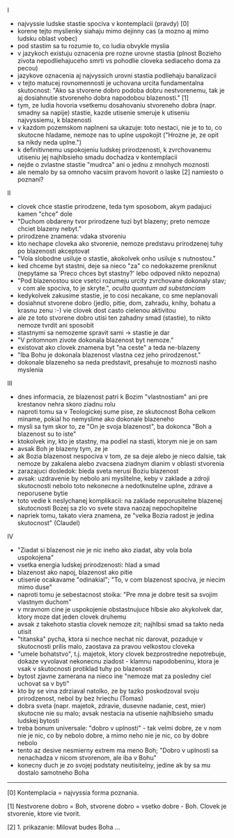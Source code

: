 I

- najvyssie ludske stastie spociva v kontemplacii (pravdy) [0]
- korene tejto myslienky siahaju mimo dejinny cas (a mozno aj mimo ludsku oblast vobec)
- pod stastim sa tu rozumie to, co ludia obvykle myslia
- v jazykoch existuju oznacenia pre rozne urovne stastia (plnost Bozieho zivota nepodliehajuceho smrti vs pohodlie cloveka sediaceho doma za pecou)
- jazykove oznacenia aj najvyssich urovni stastia podliehaju banalizacii
- v tejto matucej rovnomennosti je uchovana urcita fundamentalna skutocnost: "Ako sa stvorene dobro podoba dobru nestvorenemu, tak je aj dosiahnutie stvoreneho dobra napodobou blazenosti." [1]
- tym, ze ludia hovoria vsetkemu dosahovaniu stvoreneho dobra (napr. smadny sa napije) stastie, kazde utisenie smeruje k utiseniu najvyssiemu, k blazenosti
- v kazdom pozemskom naplneni sa ukazuje: toto nestaci, nie je to to, co skutocne hladame, nemoze nas to uplne uspokojit ("Hrozne je, ze opit sa nikdy neda uplne.")
- k definitivnemu uspokojeniu ludskej prirodzenosti, k zvrchovanemu utiseniu jej najhlbsieho smadu dochadza v kontemplacii
- nejde o zvlastne stastie "mudrca" ani o jednu z mnohych moznosti
- ale nemalo by sa omnoho vacsim pravom hovorit o laske [2] namiesto o poznani?

II

- clovek chce stastie prirodzene, teda tym sposobom, akym padajuci kamen "chce" dole
- "Duchom obdareny tvor prirodzene tuzi byt blazeny; preto nemoze chciet blazeny nebyt."
- prirodzene znamena: vdaka stvoreniu
- kto nechape cloveka ako stvorenie, nemoze predstavu prirodzenej tuhy po blazenosti akceptovat
- "Vola slobodne usiluje o stastie, akokolvek onho usiluje s nutnostou."
- ked chceme byt stastni, deje sa nieco "za" co nedokazeme preniknut (nepytame sa 'Preco chces byt stastny?' lebo odpoved nikto nepozna)
- "Pod blazenostou sice vsetci rozumeju urcity zvrchovane dokonaly stav; v com ale spociva, to je skryte.", *oculta quantum ad substanciam*
- kedykolvek zakusime stastie, je to cosi necakane, co sme neplanovali
- dosiahnut stvorene dobro (jedlo, pitie, dom, zahradu, knihy, bohatu a krasnu zenu :-) vie clovek dost casto cielenou aktivitou
- ale ze toto stvorene dobro utisi ten zahadny smad (stastie), to nikto nemoze tvrdit ani sposobit 
- stastnymi sa nemozeme spravit sami -> stastie je dar
- "V pritomnom zivote dokonala blazenost byt nemoze."
- existovat ako clovek znamena byt "na ceste" a teda ne-blazeny
- "Iba Bohu je dokonala blazenost vlastna cez jeho prirodzenost."
- dokonale blazeneho sa neda predstavit, presahuje to moznosti nasho myslenia

III

- dnes informacia, ze blazenost patri k Bozim "vlastnostiam" ani pre krestanov nehra skoro ziadnu rolu
- naproti tomu sa v Teologickej sume pise, ze skutocnost Boha celkom miname, pokial ho nemyslime ako dokonale blazeneho
- mysli sa tym skor to, ze "On je svoja blazenost", ba dokonca "Boh a blazenost su to iste"
- ktokolvek iny, kto je stastny, ma podiel na stasti, ktorym nie je on sam
- avsak Boh je blazeny tym, ze je
- ak Bozia blazenost nespociva v tom, ze sa deje alebo je nieco dalsie, tak nemoze by zakalena alebo zvacsena ziadnym dianim v oblasti stvorenia
- zarazajuci dosledok: bieda sveta nerusi Boziu blazenost
- avsak: uzdravenie by nebolo ani myslitelne, keby v zaklade a zdroji skutocnosti nebolo toto nekonecne a nedotknutelne uplne, zdrave a neporusene bytie
- toto vedie k neslychanej komplikacii: na zaklade neporusitelne blazenej skutocnosti Bozej sa zlo vo svete stava naozaj nepochopitelne
- napriek tomu, takato viera znamena, ze "velka Bozia radost je jedina skutocnost" (Claudel)

IV

- "Ziadat si blazenost nie je nic ineho ako ziadat, aby vola bola uspokojena"
- vsetka energia ludskej prirodzenosti: hlad a smad
- blazenost ako napoj, blazenost ako pitie
- utisenie ocakavame "odinakial"; "To, v com blazenost spociva, je niecim mimo duse"
- naproti tomu je sebestacnost stoika: "Pre mna je dobre tesit sa svojim vlastnym duchom"
- v mravnom cine je uspokojenie obstastnujuce hlbsie ako akykolvek dar, ktory moze dat jeden clovek druhemu
- avsak z takehoto stastia clovek nemoze zit; najhlbsi smad sa takto neda utisit
- "titanska" pycha, ktora si nechce nechat nic darovat, pozaduje v skutocnosti prilis malo, zaostava za pravou velkostou cloveka
- "umele bohatstvo", t.j. majetok, ktory clovek bezprostredne nepotrebuje, dokaze vyvolavat nekonecnu ziadost - klamnu napodobeninu, ktora je vsak v skutocnosti protiklad tuhy po blazenosti
- bytost zjavne zamerana na nieco ine "nemoze mat za posledny ciel uchovat sa v byti"
- kto by se vina zdrziaval natolko, ze by tazko poskodzoval svoju prirodzenost, nebol by bez hriechu (Tomas)
- dobra sveta (napr. majetok, zdravie, dusevne nadanie, cest, mier) skutocne nie su malo; avsak nestacia na utisenie najhlbsieho smadu ludskej bytosti
- treba bonum universale: "dobro v uplnosti" - tak velmi dobre, ze v nom nie je nic, co by nebolo dobre, a mimo neho nie je nic, co by dobre nebolo
- tento az desive nesmierny extrem ma meno Boh; "Dobro v uplnosti sa nenachadza v nicom stvorenom, ale iba v Bohu"
- konecny duch je zo svojej podstaty neutisitelny, jedine ak by sa mu dostalo samotneho Boha

---

[0] Kontemplacia = najvyssia forma poznania.

[1] Nestvorene dobro = Boh, stvorene dobro = vsetko dobre - Boh. Clovek je stvorenie, ktore vie tvorit.

[2] 1. prikazanie: Milovat budes Boha ...

